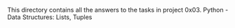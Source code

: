 This directory contains all the answers to the tasks in project 0x03. Python - Data Structures: Lists, Tuples
